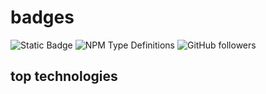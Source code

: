 # badges

![Static Badge](https://img.shields.io/badge/demo-badge-red)
![NPM Type Definitions](https://img.shields.io/npm/types/react?style=flat-square&labelColor=red&color=green)
![GitHub followers](https://img.shields.io/github/followers/Tookip?style=for-the-badge&logo=github)

## top technologies
